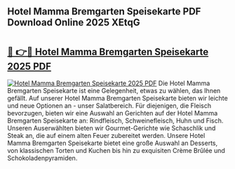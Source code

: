 ## Hotel Mamma Bremgarten Speisekarte PDF Download Online 2025 XEtqG

# <h2><a href="http://gccnob.nevu.top/?p=Hotel+Mamma+Bremgarten+Speisekarte">🔗 👉🔴 Hotel Mamma Bremgarten Speisekarte 2025 PDF</a></h2>

[![Hotel Mamma Bremgarten Speisekarte 2025 PDF](https://i.imgur.com/dBaPXMq.png)](http://gccnob.nevu.top/?p=Hotel+Mamma+Bremgarten+Speisekarte)
Die Hotel Mamma Bremgarten Speisekarte ist eine Gelegenheit, etwas zu wählen, das Ihnen gefällt. Auf unserer Hotel Mamma Bremgarten Speisekarte bieten wir leichte und neue Optionen an - unser Salatbereich. Für diejenigen, die Fleisch bevorzugen, bieten wir eine Auswahl an Gerichten auf der Hotel Mamma Bremgarten Speisekarte an: Rindfleisch, Schweinefleisch, Huhn und Fisch. Unseren Auserwählten bieten wir Gourmet-Gerichte wie Schaschlik und Steak an, die auf einem alten Feuer zubereitet werden. Unsere Hotel Mamma Bremgarten Speisekarte bietet eine große Auswahl an Desserts, von klassischen Torten und Kuchen bis hin zu exquisiten Crème Brûlée und Schokoladenpyramiden.
